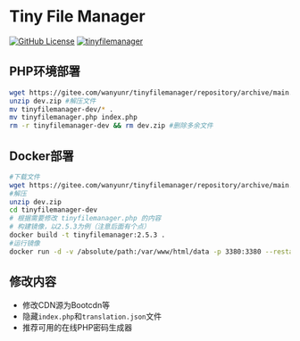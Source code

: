 # Tiny File Manager
[![GitHub License](https://img.shields.io/github/license/prasathmani/tinyfilemanager.svg?style=flat-square)](https://github.com/wanyunr/tinyfilemanager/blob/master/LICENSE) [![tinyfilemanager](https://img.shields.io/badge/tinyfilemanager-Powered-green)](https://github.com/prasathmani/tinyfilemanager)

## PHP环境部署

```bash
wget https://gitee.com/wanyunr/tinyfilemanager/repository/archive/main.zip  # 下载文件到网站根目录
unzip dev.zip #解压文件
mv tinyfilemanager-dev/* .
mv tinyfilemanager.php index.php
rm -r tinyfilemanager-dev && rm dev.zip #删除多余文件
```

## Docker部署

```bash
#下载文件
wget https://gitee.com/wanyunr/tinyfilemanager/repository/archive/main.zip
#解压
unzip dev.zip
cd tinyfilemanager-dev
# 根据需要修改 tinyfilemanager.php 的内容
# 构建镜像，以2.5.3为例（注意后面有个点）
docker build -t tinyfilemanager:2.5.3 . 
#运行镜像
docker run -d -v /absolute/path:/var/www/html/data -p 3380:3380 --restart=always --name tinyfilemanager-2.5.3 tinyfilemanager:2.5.3
```


## 修改内容

- 修改CDN源为Bootcdn等
- 隐藏`index.php`和`translation.json`文件
- 推荐可用的在线PHP密码生成器

